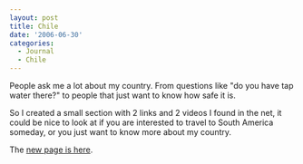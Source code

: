 ```yaml
---
layout: post
title: Chile
date: '2006-06-30'
categories:
  - Journal
  - Chile
---
```


People ask me a lot about my country. From questions like "do you have tap water there?" to people that just want to know how safe it is.

So I created a small section with 2 links and 2 videos I found in the net, it could be nice to look at if you are interested to travel to South America someday, or you just want to know more about my country.

The [new page is here][1].

[1]: http://duncan.mac-vicar.com/blog/other/chile/

